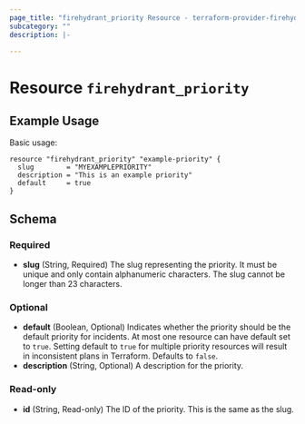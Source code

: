 ```yaml
---
page_title: "firehydrant_priority Resource - terraform-provider-firehydrant"
subcategory: ""
description: |-

---
```


# Resource `firehydrant_priority`

## Example Usage

Basic usage:

```hcl
resource "firehydrant_priority" "example-priority" {
  slug        = "MYEXAMPLEPRIORITY"
  description = "This is an example priority"
  default     = true
}
```

## Schema

### Required

- **slug** (String, Required) The slug representing the priority. It must be unique and only contain alphanumeric characters. The slug cannot be longer than 23 characters.

### Optional

- **default** (Boolean, Optional) Indicates whether the priority should be the default 
  priority for incidents. At most one resource can have default set to `true`. Setting default to `true` for multiple priority resources will result in inconsistent plans in Terraform. Defaults to `false`.
- **description** (String, Optional) A description for the priority.

### Read-only

- **id** (String, Read-only) The ID of the priority. This is the same as the slug.
